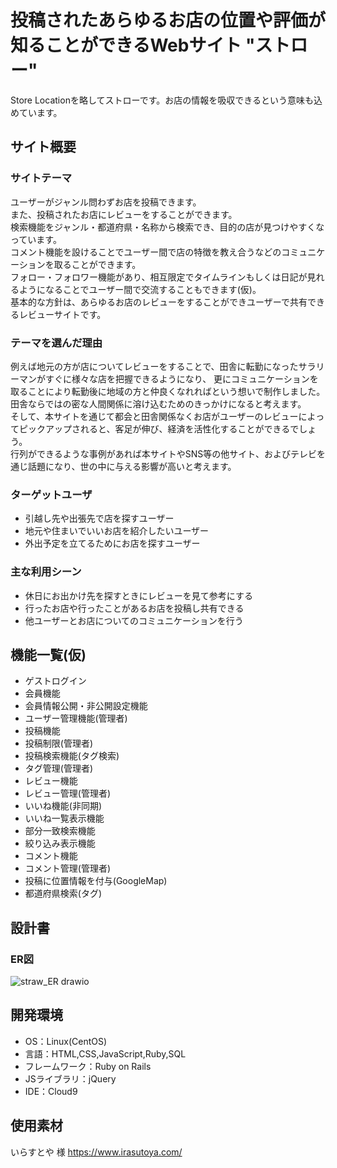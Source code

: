 # 投稿されたあらゆるお店の位置や評価が知ることができるWebサイト "ストロー"
Store Locationを略してストローです。お店の情報を吸収できるという意味も込めています。

## サイト概要
### サイトテーマ
ユーザーがジャンル問わずお店を投稿できます。<br>
また、投稿されたお店にレビューをすることができます。<br>
検索機能をジャンル・都道府県・名称から検索でき、目的の店が見つけやすくなっています。<br>
コメント機能を設けることでユーザー間で店の特徴を教え合うなどのコミュニケーションを取ることができます。<br>
フォロー・フォロワー機能があり、相互限定でタイムラインもしくは日記が見れるようになることでユーザー間で交流することもできます(仮)。<br>
基本的な方針は、あらゆるお店のレビューをすることができユーザーで共有できるレビューサイトです。

### テーマを選んだ理由
例えば地元の方が店についてレビューをすることで、田舎に転勤になったサラリーマンがすぐに様々な店を把握できるようになり、
更にコミュニケーションを取ることにより転勤後に地域の方と仲良くなれればという想いで制作しました。<br>
田舎ならではの密な人間関係に溶け込むためのきっかけになると考えます。<br>
そして、本サイトを通じて都会と田舎関係なくお店がユーザーのレビューによってピックアップされると、客足が伸び、経済を活性化することができるでしょう。<br>
行列ができるような事例があれば本サイトやSNS等の他サイト、およびテレビを通じ話題になり、世の中に与える影響が高いと考えます。

### ターゲットユーザ
- 引越し先や出張先で店を探すユーザー
- 地元や住まいでいいお店を紹介したいユーザー
- 外出予定を立てるためにお店を探すユーザー

### 主な利用シーン
- 休日にお出かけ先を探すときにレビューを見て参考にする
- 行ったお店や行ったことがあるお店を投稿し共有できる
- 他ユーザーとお店についてのコミュニケーションを行う

## 機能一覧(仮)
- ゲストログイン
- 会員機能
- 会員情報公開・非公開設定機能
- ユーザー管理機能(管理者)
- 投稿機能
- 投稿制限(管理者)
- 投稿検索機能(タグ検索)
- タグ管理(管理者)
- レビュー機能
- レビュー管理(管理者)
- いいね機能(非同期)
- いいね一覧表示機能
- 部分一致検索機能
- 絞り込み表示機能
- コメント機能
- コメント管理(管理者)
- 投稿に位置情報を付与(GoogleMap)
- 都道府県検索(タグ)

## 設計書
### ER図
![straw_ER drawio](https://user-images.githubusercontent.com/121922228/228127217-90266302-f71a-4c66-ab76-6e45a842a8e6.png)

## 開発環境
- OS：Linux(CentOS)
- 言語：HTML,CSS,JavaScript,Ruby,SQL
- フレームワーク：Ruby on Rails
- JSライブラリ：jQuery
- IDE：Cloud9

## 使用素材
いらすとや 様
https://www.irasutoya.com/